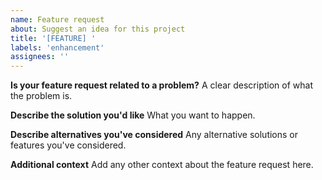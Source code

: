 ```yaml
---
name: Feature request
about: Suggest an idea for this project
title: '[FEATURE] '
labels: 'enhancement'
assignees: ''
---
```


**Is your feature request related to a problem?**
A clear description of what the problem is.

**Describe the solution you'd like**
What you want to happen.

**Describe alternatives you've considered**
Any alternative solutions or features you've considered.

**Additional context**
Add any other context about the feature request here.
